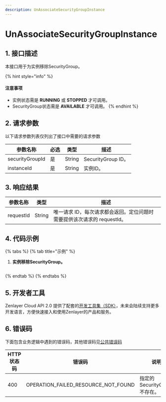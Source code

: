 ```yaml
---
description: UnAssociateSecurityGroupInstance
---
```


# UnAssociateSecurityGroupInstance

## 1. 接口描述

本接口用于为实例移除SecurityGroup。

{% hint style="info" %}
#### 注意事项

* 实例状态需是 **RUNNING** 或 **STOPPED** 才可调用。
* SecurityGroup状态需是 **AVAILABLE** 才可调用。
{% endhint %}



## 2. 请求参数

以下请求参数列表仅列出了接口中需要的请求参数

| 参数名称            | 必选 | 类型     | 描述                |
| --------------- | -- | ------ | ----------------- |
| securityGroupId | 是  | String | SecurityGroup ID。 |
| instanceId      | 是  | String | 实例ID。             |



## 3. 响应结果

| 参数名称      | 类型     | 描述                                         |
| --------- | ------ | ------------------------------------------ |
| requestId | String | 唯一请求 ID，每次请求都会返回。定位问题时需要提供该次请求的 requestId。 |



## 4. 代码示例

{% tabs %}
{% tab title="示例" %}
1. **实例移除SecurityGroup。**

```json
```
{% endtab %}
{% endtabs %}



## 5. 开发者工具

Zenlayer Cloud API 2.0 提供了配套的[开发工具集（SDK）](../../api-introduction/sdk/)，未来会陆续支持更多开发语言，方便快速接入和使用Zenlayer的产品和服务。



## 6. 错误码

下面包含业务逻辑中遇到的错误码，其他错误码见[公共错误码](../../api-introduction/instruction/commonerrorcode.md)

| HTTP状态码 | 错误码                                     | 说明                   |
| ------- | --------------------------------------- | -------------------- |
| 400     | OPERATION\_FAILED\_RESOURCE\_NOT\_FOUND | 指定的SecurityGroup不存在。 |

